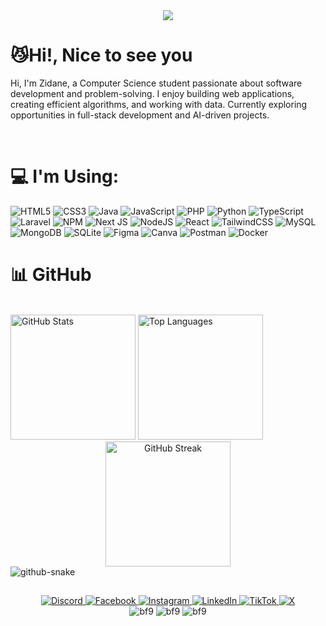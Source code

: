 <!--
**zidaneelfasya/zidaneelfasya** is a ✨ _special_ ✨ repository because its `README.md` (this file) appears on your GitHub profile.

Here are some ideas to get you started:

- 🔭 I’m currently working on ...
- 🌱 I’m currently learning ...
- 👯 I’m looking to collaborate on ...
- 🤔 I’m looking for help with ...
- 💬 Ask me about ...
- 📫 How to reach me: ...
- 😄 Pronouns: ...
- ⚡ Fun fact: ...
-->





<div align="center">
  <img src="https://github.com/user-attachments/assets/fb0925f7-f290-4cdf-b3cf-737d42ee9f96" />
</div>

# 😼Hi!, Nice to see you
Hi, I'm Zidane, a Computer Science student passionate about software development and problem-solving.  I enjoy building web applications, creating efficient algorithms, and working with data. Currently exploring opportunities in full-stack development and AI-driven projects.

<br>





# 💻 I'm Using:
![HTML5](https://img.shields.io/badge/html5-%23E34F26.svg?style=for-the-badge&logo=html5&logoColor=white) 
![CSS3](https://img.shields.io/badge/css3-%231572B6.svg?style=for-the-badge&logo=css3&logoColor=white) 
![Java](https://img.shields.io/badge/java-%23ED8B00.svg?style=for-the-badge&logo=openjdk&logoColor=white) 
![JavaScript](https://img.shields.io/badge/javascript-%23323330.svg?style=for-the-badge&logo=javascript&logoColor=%23F7DF1E) 
![PHP](https://img.shields.io/badge/php-%23777BB4.svg?style=for-the-badge&logo=php&logoColor=white) 
![Python](https://img.shields.io/badge/python-3670A0?style=for-the-badge&logo=python&logoColor=ffdd54) 
![TypeScript](https://img.shields.io/badge/typescript-%23007ACC.svg?style=for-the-badge&logo=typescript&logoColor=white) 
![Laravel](https://img.shields.io/badge/laravel-%23FF2D20.svg?style=for-the-badge&logo=laravel&logoColor=white) 
![NPM](https://img.shields.io/badge/NPM-%23CB3837.svg?style=for-the-badge&logo=npm&logoColor=white) 
![Next JS](https://img.shields.io/badge/Next-black?style=for-the-badge&logo=next.js&logoColor=white)
![NodeJS](https://img.shields.io/badge/node.js-6DA55F?style=for-the-badge&logo=node.js&logoColor=white) 
![React](https://img.shields.io/badge/react-%2320232a.svg?style=for-the-badge&logo=react&logoColor=%2361DAFB) 
![TailwindCSS](https://img.shields.io/badge/tailwindcss-%2338B2AC.svg?style=for-the-badge&logo=tailwind-css&logoColor=white) 
![MySQL](https://img.shields.io/badge/mysql-4479A1.svg?style=for-the-badge&logo=mysql&logoColor=white) 
![MongoDB](https://img.shields.io/badge/MongoDB-%234ea94b.svg?style=for-the-badge&logo=mongodb&logoColor=white) 
![SQLite](https://img.shields.io/badge/sqlite-%2307405e.svg?style=for-the-badge&logo=sqlite&logoColor=white) 
![Figma](https://img.shields.io/badge/figma-%23F24E1E.svg?style=for-the-badge&logo=figma&logoColor=white) 
![Canva](https://img.shields.io/badge/Canva-%2300C4CC.svg?style=for-the-badge&logo=Canva&logoColor=white) 
![Postman](https://img.shields.io/badge/Postman-FF6C37?style=for-the-badge&logo=postman&logoColor=white) 
![Docker](https://img.shields.io/badge/docker-%230db7ed.svg?style=for-the-badge&logo=docker&logoColor=white)


# 📊 GitHub



<br>


<div>
   <img src="https://github-readme-stats.vercel.app/api?username=zidaneelfasya&theme=radical&hide_border=false&include_all_commits=false&count_private=false&rank_icon=github" alt="GitHub Stats" height="200px" />
   <img src="https://github-readme-stats.vercel.app/api/top-langs/?username=zidaneelfasya&theme=radical&hide_border=false&include_all_commits=false&count_private=false&layout=compact" alt="Top Languages" height="200px" />
</div>
<div align="center">
   <img src="https://streak-stats.demolab.com?user=zidaneelfasya&theme=radical" alt="GitHub Streak" height="200px" />
</div>


<picture>
  <source media="(prefers-color-scheme: dark)" srcset="https://raw.githubusercontent.com/zidaneelfasya/zidaneelfasya/output/github-snake-dark.svg" />
  <source media="(prefers-color-scheme: light)" srcset="https://raw.githubusercontent.com/zidaneelfasya/zidaneelfasya/output/github-snake.svg" />
  <img alt="github-snake" src="https://raw.githubusercontent.com/tobiasmeyhoefer/tobiasmeyhoefer/output/github-snake.svg" />
</picture>


## 

<div align="center">
  <a href="https://discord.gg/zidaneelfasya">
    <img src="https://img.shields.io/badge/Discord-%237289DA.svg?logo=discord&logoColor=white" alt="Discord">
  </a>
  <a href="https://facebook.com/zidaneelfasya">
    <img src="https://img.shields.io/badge/Facebook-%231877F2.svg?logo=Facebook&logoColor=white" alt="Facebook">
  </a>
  <a href="https://instagram.com/zidaneelfasyaa">
    <img src="https://img.shields.io/badge/Instagram-%23E4405F.svg?logo=Instagram&logoColor=white" alt="Instagram">
  </a>
  <a href="https://linkedin.com/in/zidaneelfasya">
    <img src="https://img.shields.io/badge/LinkedIn-%230077B5.svg?logo=linkedin&logoColor=white" alt="LinkedIn">
  </a>
  <a href="https://tiktok.com/@zidaneelfasya">
    <img src="https://img.shields.io/badge/TikTok-%23000000.svg?logo=TikTok&logoColor=white" alt="TikTok">
  </a>
  <a href="https://x.com/zidaneelfasya">
    <img src="https://img.shields.io/badge/X-black.svg?logo=X&logoColor=white" alt="X">
  </a>
</div>

<div align="center">
  <img src="https://github.com/user-attachments/assets/bcfc9a3d-59fe-4299-88a7-01c42d9ee2a8" alt="bf9" />
  <img src="https://github.com/user-attachments/assets/bcfc9a3d-59fe-4299-88a7-01c42d9ee2a8" alt="bf9" />
  <img src="https://github.com/user-attachments/assets/bcfc9a3d-59fe-4299-88a7-01c42d9ee2a8" alt="bf9" />
</div>
